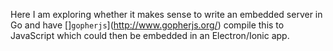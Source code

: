 Here I am exploring whether it makes sense to write an embedded server in Go and have []`gopherjs`](http://www.gopherjs.org/) compile this to JavaScript which could then be embedded in an Electron/Ionic app.
